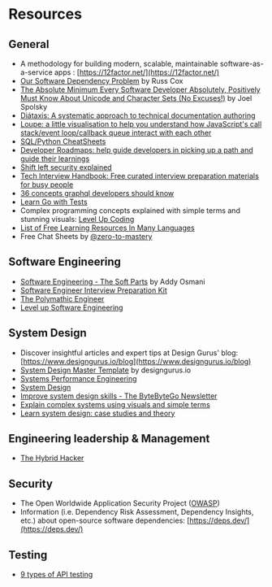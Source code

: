# Resources

## General
- A methodology for building modern, scalable, maintainable software-as-a-service apps : [https://12factor.net/](https://12factor.net/)
- [Our Software Dependency Problem](https://research.swtch.com/deps) by Russ Cox
- [The Absolute Minimum Every Software Developer Absolutely, Positively Must Know About Unicode and Character Sets (No Excuses!)](https://www.joelonsoftware.com/2003/10/08/the-absolute-minimum-every-software-developer-absolutely-positively-must-know-about-unicode-and-character-sets-no-excuses/) by Joel Spolsky
- [Diátaxis: A systematic approach to technical documentation authoring](https://diataxis.fr/)
- [Loupe: a little visualisation to help you understand how JavaScript's call stack/event loop/callback queue interact with each other](http://latentflip.com/loupe/)
- [SQL/Python CheatSheets](https://github.com/ABZ-Aaron/CheatSheets)
- [Developer Roadmaps: help guide developers in picking up a path and guide their learnings](https://roadmap.sh/)
- [Shift left security explained](https://www.crowdstrike.com/cybersecurity-101/shift-left-security/)
- [Tech Interview Handbook: Free curated interview preparation materials for busy people](https://www.techinterviewhandbook.org/)
- [36 concepts graphql developers should know](https://36-concepts-graphql.netlify.app/)
- [Learn Go with Tests](https://quii.gitbook.io/learn-go-with-tests/)
- Complex programming concepts explained with simple terms and stunning visuals: [Level Up Coding](https://blog.levelupcoding.co/)
- [List of Free Learning Resources In Many Languages](https://github.com/EbookFoundation/free-programming-books)
- Free Chat Sheets by [@zero-to-mastery](https://zerotomastery.io/cheatsheets/)

## Software Engineering
- [Software Engineering - The Soft Parts](https://addyosmani.com/blog/software-engineering-soft-parts/) by Addy Osmani
- [Software Engineer Interview Preparation Kit](https://softwarebloat.github.io/software-engineer-interview-prep-kit/)
- [The Polymathic Engineer](https://newsletter.francofernando.com/archive)
- [Level up Software Engineering](https://levelupsoftwareengineering.substack.com/)

## System Design
- Discover insightful articles and expert tips at Design Gurus' blog: [https://www.designgurus.io/blog](https://www.designgurus.io/blog)
- [System Design Master Template](https://www.designgurus.io/course-play/grokking-the-system-design-interview/doc/645d5161fff33a24ccce4bb1) by designgurus.io
- [Systems Performance Engineering](https://tangowhisky37.github.io/PracticalPerformanceAnalyst/spe_fundamentals/)
- [System Design](https://systemdesign.one/)
- [Improve system design skills - The ByteByteGo Newsletter](https://blog.bytebytego.com/)
- [Explain complex systems using visuals and simple terms](https://github.com/ByteByteGoHq/system-design-101#readme)
- [Learn system design: case studies and theory](https://github.com/systemdesign42/system-design)

## Engineering leadership & Management
- [The Hybrid Hacker](https://hybridhacker.email/)

## Security
- The Open Worldwide Application Security Project ([OWASP](https://owasp.org/))
- Information (i.e. Dependency Risk Assessment, Dependency Insights, etc.) about open-source software dependencies: [https://deps.dev/](https://deps.dev/) 

## Testing
- [9 types of API testing](https://substackcdn.com/image/fetch/f_auto,q_auto:good,fl_progressive:steep/https%3A%2F%2Fsubstack-post-media.s3.amazonaws.com%2Fpublic%2Fimages%2Fc53f283e-6834-45b6-beb9-57b10b2a22fd_1280x1664.gif?utm_source=substack&utm_medium=email)
